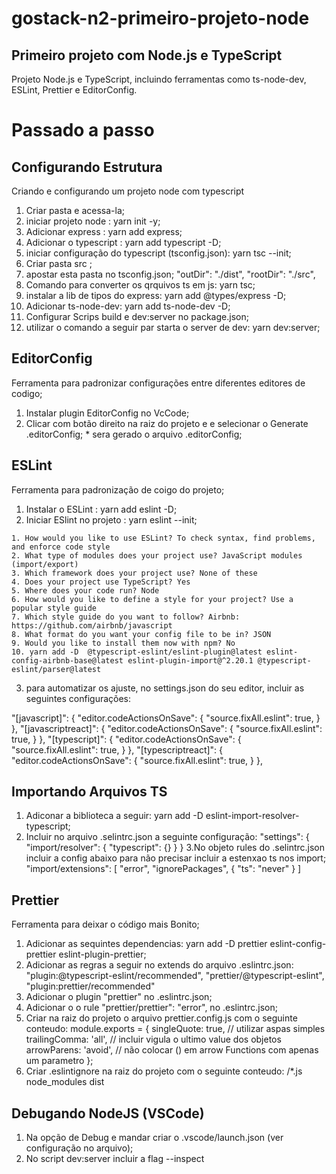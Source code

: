 # gostack-n2-primeiro-projeto-node

## Primeiro projeto com Node.js e TypeScript

Projeto Node.js e TypeScript, incluindo ferramentas como ts-node-dev, ESLint, Prettier e EditorConfig.


# Passado a passo

## Configurando Estrutura

  Criando e configurando um projeto node com typescript

  1. Criar pasta e acessa-la;
  2. iniciar projeto node     : yarn init -y;
  3. Adicionar express        : yarn add express;
  4. Adicionar o typescript   : yarn add typescript -D;
  5. iniciar configuração do typescript (tsconfig.json): yarn tsc --init;
  6. Criar pasta src ;
  7. apostar esta pasta no tsconfig.json;
     "outDir": "./dist",
     "rootDir": "./src",
  8. Comando para converter os qrquivos ts em js: yarn tsc;
  9. instalar a lib de tipos do express: yarn add @types/express -D;
  10. Adicionar ts-node-dev: yarn add ts-node-dev -D;
  11. Configurar Scrips build e dev:server  no package.json;
  12. utilizar o comando a seguir par starta o server de dev: yarn dev:server;


## EditorConfig

  Ferramenta para padronizar configurações entre diferentes editores de codigo;

  1. Instalar plugin EditorConfig no VcCode;
  2. Clicar com botão direito na raiz do projeto e e selecionar o Generate .editorConfig;
    * sera gerado o arquivo .editorConfig;


## ESLint

  Ferramenta para padronização de coigo do projeto;

  1. Instalar o ESLint : yarn add eslint -D;
  2. Iniciar ESlint no projeto : yarn eslint --init;

    1. How would you like to use ESLint? To check syntax, find problems,   and enforce code style
    2. What type of modules does your project use? JavaScript modules (import/export)
    3. Which framework does your project use? None of these
    4. Does your project use TypeScript? Yes
    5. Where does your code run? Node
    6. How would you like to define a style for your project? Use a popular style guide
    7. Which style guide do you want to follow? Airbnb: https://github.com/airbnb/javascript
    8. What format do you want your config file to be in? JSON
    9. Would you like to install them now with npm? No
    10. yarn add -D  @typescript-eslint/eslint-plugin@latest eslint-config-airbnb-base@latest eslint-plugin-import@^2.20.1 @typescript-eslint/parser@latest
  3. para automatizar os ajuste, no settings.json do seu editor, incluir as seguintes configurações:

   "[javascript]": {
        "editor.codeActionsOnSave": {
            "source.fixAll.eslint": true,
        }
    },
    "[javascriptreact]": {
        "editor.codeActionsOnSave": {
            "source.fixAll.eslint": true,
        }
    },
    "[typescript]": {
        "editor.codeActionsOnSave": {
            "source.fixAll.eslint": true,
        }
    },
    "[typescriptreact]": {
        "editor.codeActionsOnSave": {
            "source.fixAll.eslint": true,
        }
    },


## Importando Arquivos TS

  1. Adiconar a biblioteca a seguir: yarn add -D eslint-import-resolver-typescript;
  2. Incluir no arquivo .selintrc.json a seguinte configuração:
    "settings": {
      "import/resolver": {
        "typescript": {}
      }
    }
  3.No objeto rules do .selintrc.json incluir a config abaixo para não precisar incluir a estenxao ts nos import;
    "import/extensions": [
      "error",
      "ignorePackages",
      {
        "ts": "never"
      }
    ]

## Prettier

  Ferramenta para deixar o código mais Bonito;

  1. Adicionar as sequintes dependencias:
     yarn add -D prettier eslint-config-prettier eslint-plugin-prettier;
  2. Adicionar as regras a seguir no extends do arquivo .eslintrc.json:
    "plugin:@typescript-eslint/recommended",
    "prettier/@typescript-eslint",
    "plugin:prettier/recommended"
  3. Adicionar o plugin "prettier" no .eslintrc.json;
  4. Adicionar o o rule "prettier/prettier": "error", no .eslintrc.json;
  5. Criar na raiz do projeto o arquivo  prettier.config.js com o seguinte conteudo:
    module.exports = {
  singleQuote: true, // utilizar aspas simples
  trailingComma: 'all', // incluir vigula o ultimo  value dos objetos
  arrowParens: 'avoid', // não colocar () em arrow Functions com apenas um parametro
};
  6. Criar .eslintignore na raiz do projeto com o seguinte conteudo:
    /*.js
    node_modules
    dist

## Debugando NodeJS (VSCode)

  1. Na opção de Debug e mandar criar o .vscode/launch.json (ver configuração no arquivo);
  2. No script dev:server incluir a flag --inspect







